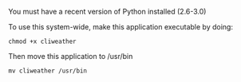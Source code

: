 You must have a recent version of Python installed (2.6-3.0)

To use this system-wide, make this application executable by doing:

	chmod +x cliweather
	
Then move this application to /usr/bin

	mv cliweather /usr/bin